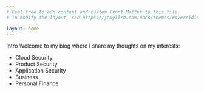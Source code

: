 ```yaml
---
# Feel free to add content and custom Front Matter to this file.
# To modify the layout, see https://jekyllrb.com/docs/themes/#overriding-theme-defaults

layout: home
---
```

Intro
Welcome to my blog where I share my thoughts on my interests: 
- Cloud Security
- Product Security
- Application Security
- Business
- Personal Finance